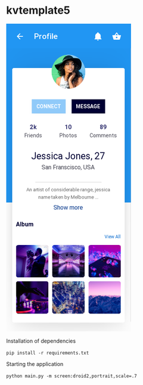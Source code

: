 # kvtemplate5


![](assets/screen.png)


Installation of dependencies

`pip install -r requirements.txt`

Starting the application

`python main.py -m screen:droid2,portrait,scale=.7`
